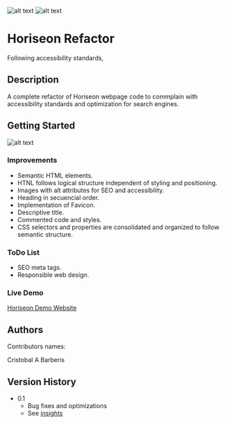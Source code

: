 <div id="top"></div>

![alt text](https://img.shields.io/badge/ver.-0.1-green)
![alt text](https://img.shields.io/badge/status-passing-green)

# Horiseon Refactor

Following accessibility standards, 


## Description

A complete refactor of Horiseon webpage code to commplain with accessibility standards and optimization for search engines.


## Getting Started

![alt text](https://brberis.github.io/hseon-refactor/src/assets/images/01-html-css-git-homework-demo.png)


### Improvements 

* Semantic HTML elements.
* HTNL follows logical structure independent of styling and positioning.
* Images with alt attributes for SEO and accessibility.
* Heading in secuencial order.
* Implementation of Favicon.
* Descriptive title.
* Commented code and styles.
* CSS selectors and properties are consolidated and organized to follow semantic structure.


### ToDo List 

* SEO meta tags.
* Responsible web design.


### Live Demo  

[Horiseon Demo Website](https://brberis.github.io/hseon-refactor/src)


## Authors

Contributors names:

Cristobal A Barberis  


## Version History

* 0.1
    * Bug fixes and optimizations
    * See [insights](https://github.com/brberis/hseon-refactor/pulse)



